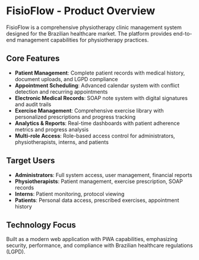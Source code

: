 # FisioFlow - Product Overview

FisioFlow is a comprehensive physiotherapy clinic management system designed for the Brazilian healthcare market. The platform provides end-to-end management capabilities for physiotherapy practices.

## Core Features

- **Patient Management**: Complete patient records with medical history, document uploads, and LGPD compliance
- **Appointment Scheduling**: Advanced calendar system with conflict detection and recurring appointments
- **Electronic Medical Records**: SOAP note system with digital signatures and audit trails
- **Exercise Management**: Comprehensive exercise library with personalized prescriptions and progress tracking
- **Analytics & Reports**: Real-time dashboards with patient adherence metrics and progress analysis
- **Multi-role Access**: Role-based access control for administrators, physiotherapists, interns, and patients

## Target Users

- **Administrators**: Full system access, user management, financial reports
- **Physiotherapists**: Patient management, exercise prescription, SOAP records
- **Interns**: Patient monitoring, protocol viewing
- **Patients**: Personal data access, prescribed exercises, appointment history

## Technology Focus

Built as a modern web application with PWA capabilities, emphasizing security, performance, and compliance with Brazilian healthcare regulations (LGPD).